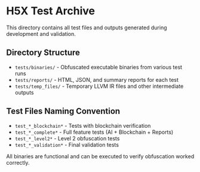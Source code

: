 # H5X Test Archive

This directory contains all test files and outputs generated during development and validation.

## Directory Structure

- `tests/binaries/` - Obfuscated executable binaries from various test runs
- `tests/reports/` - HTML, JSON, and summary reports for each test
- `tests/temp_files/` - Temporary LLVM IR files and other intermediate outputs

## Test Files Naming Convention

- `test_*_blockchain*` - Tests with blockchain verification
- `test_*_complete*` - Full feature tests (AI + Blockchain + Reports)
- `test_*_level2*` - Level 2 obfuscation tests
- `test_*_validation*` - Final validation tests

All binaries are functional and can be executed to verify obfuscation worked correctly.

